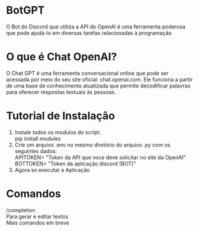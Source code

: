 # BotGPT
O Bot do Discord que utiliza a API do OpenAI é uma ferramenta poderosa que pode ajudá-lo em diversas tarefas relacionadas à programação
# O que é Chat OpenAI?
O Chat GPT é uma ferramenta conversacional online que pode ser acessada por meio do seu site oficial: chat.openai.com. Ele funciona a partir de uma base de conhecimento atualizada que permite decodificar palavras para oferecer respostas textuais às pessoas.
# Tutorial de Instalação
1. Instale todos os modulos do script:<br>
pip install modules<br>
2. Crie um arquivo .env no mesmo diretório do arquivo .py com os seguintes dados:<br>
APITOKEN= "Token da API que voce deve solicitar no site da OpenAI"<br>
BOTTOKEN= "Token da aplicação discord (BOT)"<br>
3. Agora so executar a Aplicação<br>
# Comandos
/completion<br>
Para gerar e editar textos<br>
Mais comandos em breve




